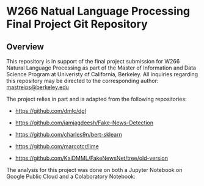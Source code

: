 # W266 Natual Language Processing Final Project Git Repository

## Overview

This repository is in support of the final project submission for W266 Natural Language Processing as part of the Master of Information and Data Science Program at Univeristy of California, Berkeley. 
All inquiries regarding this repository may be directed to the corresponding author: mastreips@berkeley.edu

The project relies in part and is adapted from the following repositories:

- https://github.com/dmlc/dgl

- https://github.com/iamjagdeesh/Fake-News-Detection

- https://github.com/charles9n/bert-sklearn

- https://github.com/marcotcr/lime

- https://github.com/KaiDMML/FakeNewsNet/tree/old-version

The analysis for this project was done on both a Jupyter Notebook on Google Public Cloud and a Colaboratory Notebook:


